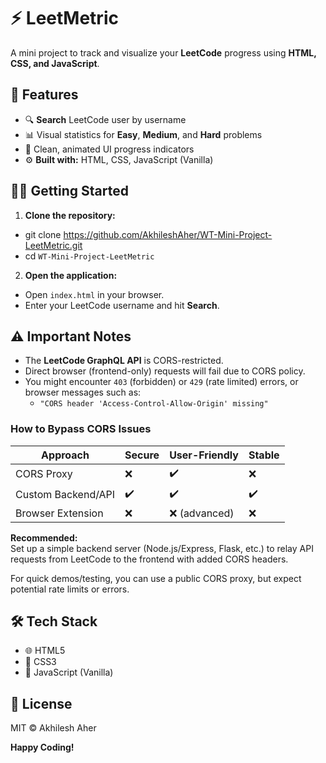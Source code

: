 # ⚡ LeetMetric

A mini project to track and visualize your **LeetCode** progress using **HTML, CSS, and JavaScript**.



## 🚀 Features

- 🔍 **Search** LeetCode user by username
- 📊 Visual statistics for **Easy**, **Medium**, and **Hard** problems
- 🧠 Clean, animated UI progress indicators
- ⚙️ **Built with:** HTML, CSS, JavaScript (Vanilla)



## 🧑‍💻 Getting Started

1. **Clone the repository:**
- git clone https://github.com/AkhileshAher/WT-Mini-Project-LeetMetric.git
- cd `WT-Mini-Project-LeetMetric`
   
2. **Open the application:**
- Open `index.html` in your browser.
- Enter your LeetCode username and hit **Search**.

## ⚠️ Important Notes

- The **LeetCode GraphQL API** is CORS-restricted.
 - Direct browser (frontend-only) requests will fail due to CORS policy.
 - You might encounter `403` (forbidden) or `429` (rate limited) errors, or browser messages such as:
   - `"CORS header 'Access-Control-Allow-Origin' missing"`

### How to Bypass CORS Issues

| Approach           | Secure | User-Friendly | Stable |
|--------------------|--------|---------------|--------|
| CORS Proxy         | ❌     | ✔️            | ❌     |
| Custom Backend/API | ✔️     | ✔️            | ✔️     |
| Browser Extension  | ❌     | ❌ (advanced) | ❌     |

**Recommended:**  
Set up a simple backend server (Node.js/Express, Flask, etc.) to relay API requests from LeetCode to the frontend with added CORS headers.

For quick demos/testing, you can use a public CORS proxy, but expect potential rate limits or errors.

## 🛠️ Tech Stack

- 🌐 HTML5
- 🎨 CSS3
- 🧠 JavaScript (Vanilla)


## 📄 License

MIT © Akhilesh Aher



**Happy Coding!**


